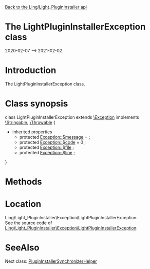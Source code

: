 [Back to the Ling/Light_PluginInstaller api](https://github.com/lingtalfi/Light_PluginInstaller/blob/master/doc/api/Ling/Light_PluginInstaller.md)



The LightPluginInstallerException class
================
2020-02-07 --> 2021-02-02






Introduction
============

The LightPluginInstallerException class.



Class synopsis
==============


class <span class="pl-k">LightPluginInstallerException</span> extends [\Exception](http://php.net/manual/en/class.exception.php) implements [\Stringable](https://wiki.php.net/rfc/stringable), [\Throwable](http://php.net/manual/en/class.throwable.php) {

- Inherited properties
    - protected  [Exception::$message](#property-message) =  ;
    - protected  [Exception::$code](#property-code) = 0 ;
    - protected  [Exception::$file](#property-file) ;
    - protected  [Exception::$line](#property-line) ;

}






Methods
==============






Location
=============
Ling\Light_PluginInstaller\Exception\LightPluginInstallerException<br>
See the source code of [Ling\Light_PluginInstaller\Exception\LightPluginInstallerException](https://github.com/lingtalfi/Light_PluginInstaller/blob/master/Exception/LightPluginInstallerException.php)



SeeAlso
==============
Next class: [PluginInstallerSynchronizerHelper](https://github.com/lingtalfi/Light_PluginInstaller/blob/master/doc/api/Ling/Light_PluginInstaller/Helper/PluginInstallerSynchronizerHelper.md)<br>
